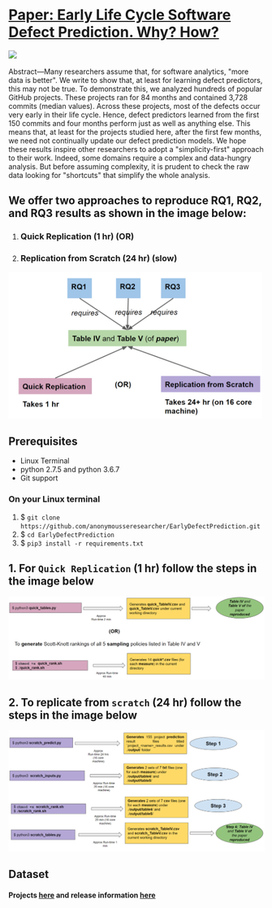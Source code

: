 # [Paper: Early Life Cycle Software Defect Prediction. Why? How?](https://github.com/anonymousseresearcher/EarlyDefectPrediction/blob/master/paper.pdf) 

<img src="https://upload.wikimedia.org/wikipedia/commons/7/73/Alarm_Clock_Vector.svg" width="350">

Abstract—Many researchers assume that, for software analytics,  "more data  is  better".  We  write  to  show  that,  at  least  for learning  defect  predictors,  this  may  not  be  true. To demonstrate this, we analyzed hundreds of popular GitHub projects.   These   projects   ran   for   84   months   and   contained 3,728  commits  (median  values).  Across  these  projects,  most  of the  defects  occur  very  early  in  their  life  cycle.  Hence,  defect predictors  learned  from  the  first  150  commits  and  four  months perform  just  as  well  as  anything  else.  This  means  that,  at  least for the projects studied here, after the first few months, we need not  continually  update  our  defect  prediction  models. We  hope  these  results  inspire  other  researchers  to  adopt  a "simplicity-first" approach to their work. Indeed, some domains require a complex and data-hungry analysis. But before assuming complexity, it is prudent to check the raw data looking for "shortcuts"  that  simplify  the  whole  analysis.

## We offer two approaches to reproduce RQ1, RQ2, and RQ3 results as shown in the image below:
1. ### Quick Replication (1 hr) (OR) 
2. ### Replication from Scratch (24 hr) (slow)

<img src="https://github.com/anonymousseresearcher/EarlyDefectPrediction/blob/master/images/overview.PNG" width="500">

## Prerequisites

* Linux Terminal
* python 2.7.5 and python 3.6.7
* Git support

### On your Linux terminal

1. $ `git clone https://github.com/anonymousseresearcher/EarlyDefectPrediction.git`
1. $ `cd EarlyDefectPrediction`
1. $ `pip3 install -r requirements.txt`

## 1. For `Quick Replication` (1 hr) follow the steps in the image below

<img src="https://github.com/anonymousseresearcher/EarlyDefectPrediction/blob/master/images/quick.PNG" width="900">

## 2. To replicate from `scratch` (24 hr) follow the steps in the image below

<img src="https://github.com/anonymousseresearcher/EarlyDefectPrediction/blob/master/images/scratch.PNG" width="900">

## Dataset

#### Projects [here](https://github.com/anonymousseresearcher/EarlyDefectPrediction/tree/master/data) and release information [here](https://github.com/anonymousseresearcher/EarlyDefectPrediction/tree/master/data/releases)

